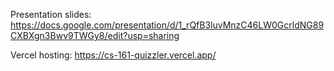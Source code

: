 Presentation slides:
https://docs.google.com/presentation/d/1_rQfB3luvMnzC46LW0GcrldNG89CXBXgn3Bwv9TWGy8/edit?usp=sharing

Vercel hosting:
https://cs-161-quizzler.vercel.app/
